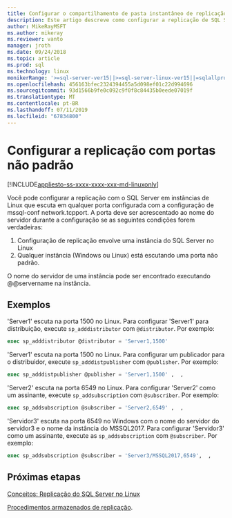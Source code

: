 ```yaml
---
title: Configurar o compartilhamento de pasta instantâneo de replicação do SQL Server no Linux
description: Este artigo descreve como configurar a replicação de SQL Server de compartilhamentos de pasta de instantâneo no Linux.
author: MikeRayMSFT
ms.author: mikeray
ms.reviewer: vanto
manager: jroth
ms.date: 09/24/2018
ms.topic: article
ms.prod: sql
ms.technology: linux
monikerRange: '>=sql-server-ver15||>=sql-server-linux-ver15||=sqlallproducts-allversions'
ms.openlocfilehash: 456163bfec2324394455a5d098ef01c22d994696
ms.sourcegitcommit: 93d1566b9fe0c092c9f0f8c84435b0eede07019f
ms.translationtype: MT
ms.contentlocale: pt-BR
ms.lasthandoff: 07/11/2019
ms.locfileid: "67834800"
---
```

# <a name="configure-replication-with-non-default-ports"></a>Configurar a replicação com portas não padrão

[!INCLUDE[appliesto-ss-xxxx-xxxx-xxx-md-linuxonly](../includes/appliesto-ss-xxxx-xxxx-xxx-md-linuxonly.md)]

Você pode configurar a replicação com o SQL Server em instâncias de Linux que escuta em qualquer porta configurada com a configuração de mssql-conf network.tcpport. A porta deve ser acrescentado ao nome do servidor durante a configuração se as seguintes condições forem verdadeiras:

1. Configuração de replicação envolve uma instância do SQL Server no Linux
2. Qualquer instância (Windows ou Linux) está escutando uma porta não padrão. 

O nome do servidor de uma instância pode ser encontrado executando @@servername na instância.

## <a name="examples"></a>Exemplos

'Server1' escuta na porta 1500 no Linux. Para configurar 'Server1' para distribuição, execute `sp_adddistributor` com `@distributor`. Por exemplo: 

```sql
exec sp_adddistributor @distributor = 'Server1,1500'
```

'Server1' escuta na porta 1500 no Linux. Para configurar um publicador para o distribuidor, execute `sp_adddistpublisher` com `@publisher`. Por exemplo:

```sql
exec sp_adddistpublisher @publisher = 'Server1,1500' ,  ,  
```

'Server2' escuta na porta 6549 no Linux. Para configurar 'Server2' como um assinante, execute `sp_addsubscription` com `@subscriber`. Por exemplo:

```sql
exec sp_addsubscription @subscriber = 'Server2,6549' ,  ,  
```

'Servidor3' escuta na porta 6549 no Windows com o nome do servidor do servidor3 e o nome da instância do MSSQL2017. Para configurar 'Servidor3' como um assinante, execute as `sp_addsubscription` com `@subscriber`. Por exemplo:

```sql
exec sp_addsubscription @subscriber = 'Server3/MSSQL2017,6549',  ,  
```

## <a name="next-steps"></a>Próximas etapas

[Conceitos: Replicação do SQL Server no Linux](sql-server-linux-replication.md)

[Procedimentos armazenados de replicação](../relational-databases/system-stored-procedures/replication-stored-procedures-transact-sql.md).

